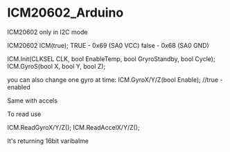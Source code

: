 # ICM20602_Arduino
ICM20602 only in I2C mode

ICM20602 ICM(true); TRUE - 0x69 (SA0 VCC) false - 0x68 (SA0 GND)

ICM.Init(CLKSEL CLK, bool EnableTemp, bool GryroStandby, bool Cycle);
ICM.GyroS(bool X, bool Y, bool Z);

you can also change one gyro at time:
ICM.GyroX/Y/Z(bool Enable); //true - enabled

Same with accels

To read use 

ICM.ReadGyroX/Y/Z();
ICM.ReadAccelX/Y/Z();

It's returning 16bit varibalme
